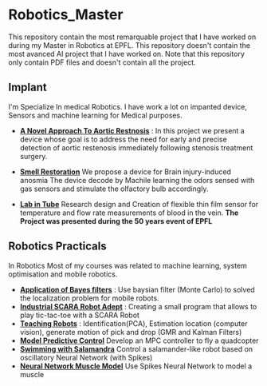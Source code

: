# Robotics_Master
This repository contain the most remarquable project that I have worked on during my Master in Robotics at EPFL. This repository doesn't contain the most avanced AI project that I have worked on.
Note that this repository only contain PDF files and doesn't contain all the project.

## Implant

I'm Specialize In medical Robotics. I have work a lot on impanted device, Sensors and machine learning for Medical purposes.

* [**A Novel Approach To Aortic Restnosis**](https://github.com/stanFurrer/Robotics_Master/blob/main/Implant/A%20Novel%20Approach%20To%20Aortic%20Restenosis.pdf) : In this project we present a device whose goal is to address the need for early and precise detection of aortic restenosis
immediately following stenosis treatment surgery. 

* [**Smell Restoration**](https://github.com/stanFurrer/Robotics_Master/blob/main/Implant/Smell%20Restoration.pdf) We propose a device for Brain injury-induced anosmia
The device decode by Machile learning the odors sensed with gas sensors and stimulate the olfactory bulb accordingly. 

* [**Lab in Tube**](https://github.com/stanFurrer/Robotics_Master/blob/main/Implant/Lab_in_Tube_2019.pdf) Research design and Creation of flexible thin film sensor for temperature and flow rate measurements of blood in the vein. **The Project was presented during the 50 years event of EPFL** 

## Robotics Practicals

In Robotics Most of my courses was related to machine learning, system optimisation and mobile robotics.

* [**Application of Bayes filters**](https://github.com/stanFurrer/Robotics_Master/blob/main/Robotics_Practicals/Application%20of%20Bayes%20filters.pdf) : Use baysian filter (Monte Carlo) to solved the localization problem for mobile robots.
* [**Industrial SCARA Robot Adept**](https://github.com/stanFurrer/Robotics_Master/blob/main/Robotics_Practicals/Industrial%20SCARA%20Robot%20Adept.pdf) : Creating a small program that allows to play tic-tac-toe with a SCARA Robot
* [**Teaching Robots**](https://github.com/stanFurrer/Robotics_Master/blob/main/Robotics_Practicals/Teaching%20Robots%20to%20Acomplish%20a%20Manipulation%20Task.pdf) : Identification(PCA), Estimation location (computer vision), generate motion of pick and drop (GMR and Kalman Filters)
* [**Model Predictive Control**](https://github.com/stanFurrer/Robotics_Master/blob/main/Robotics_Practicals/Model_Predictive_Control.pdf) Develop an MPC controller to fly a quadcopter
* [**Swimming with Salamandra**](https://github.com/stanFurrer/Robotics_Master/blob/main/Robotics_Practicals/Swimming%20with%20Salamandra.pdf) Control a salamander-like robot based on oscillatory Neural Network (with Spikes)
* [**Neural Network Muscle Model**](https://github.com/stanFurrer/Robotics_Master/blob/main/Robotics_Practicals/Neural%20Network%20Muscle%20Model.pdf) Use Spikes Neural Network to model a muscle
